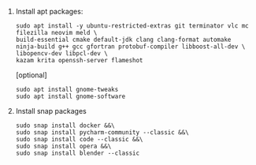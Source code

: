 1. Install apt packages:
    ```
    sudo apt install -y ubuntu-restricted-extras git terminator vlc mc filezilla neovim meld \
    build-essential cmake default-jdk clang clang-format automake ninja-build g++ gcc gfortran protobuf-compiler libboost-all-dev \
    libopencv-dev libpcl-dev \
    kazam krita openssh-server flameshot
    ```
    [optional]
    ```
    sudo apt install gnome-tweaks
    sudo apt install gnome-software
    ```

1. Install snap packages
    ```
    sudo snap install docker &&\
    sudo snap install pycharm-community --classic &&\
    sudo snap install code --classic &&\
    sudo snap install opera &&\
    sudo snap install blender --classic
    ```
